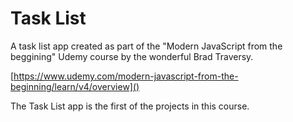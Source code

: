 # Task List
A task list app created as part of the "Modern JavaScript from the beggining" Udemy course by the wonderful Brad Traversy.

[https://www.udemy.com/modern-javascript-from-the-beginning/learn/v4/overview]()

The Task List app is the first of the projects in this course.